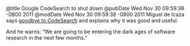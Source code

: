 @title Google CodeSearch to shut down
@pubDate Wed Nov 30 09:59:38 -0800 2011
@modDate Wed Nov 30 09:59:38 -0800 2011
Miguel de Icaza says <a href="http://tirania.org/blog/archive/2011/Nov-29.html">goodbye to CodeSearch</a> and explains why it was good and useful.

And he warns: “We are going to be entering the dark ages of software research in the next few months.”
